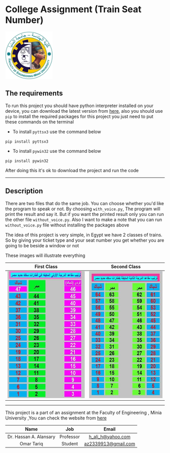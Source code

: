 # **College Assignment (Train Seat Number)**

<img src="images/college.jpeg" width="150"/>

## **The requirements**

To run this project you should have python interpreter installed on your device, you can download the latest version from [here](https://www.python.org/downloads/ "Download Python"), also you should use `pip` to install the required packages for this project you just need to put these commands on the terminal

* To install `pyttsx3` use the command below

```terminal
pip install pyttsx3
```

* To install `pywin32` use the command below

```terminal
pip install pywin32
```

After doing this it's ok to download the project and run the code

***

## **Description**

There are two files that do the same job. You can choose whether you'd like the program to speak or not. By choosing `with_voice.py`, The program will print the result and say it. But if you want the printed result only you can run the other file `without_voice.py`. Also I want to make a note that you can run `without_voice.py` file without installing the packages above

The idea of this project is very simple, in Egypt we have 2 classes of trains. So by giving your ticket type and your seat number you get whether you are going to be beside a window or not  

These images will illustrate everything

| First Class                                | Second Class                                |
| :----------------------------------------: | :-----------------------------------------: |
| <img src="images\first.jpg" height = 400/> | <img src="images\second.jpg" height = 400/> |

***

This project is a part of an assignment at the Faculty of Engineering , Minia University ,You can check the website from [here](https://www.minia.edu.eg/eng/ "Minia Engineering")

| Name                   | Job            | Email               |
| :--------------------: | :------------: | :-----------------: |
| Dr. Hassan A. Alansary | Professor      | h_ali_h@yahoo.com   |
| Omar Tariq             | Student        | az2339913@gmail.com |
